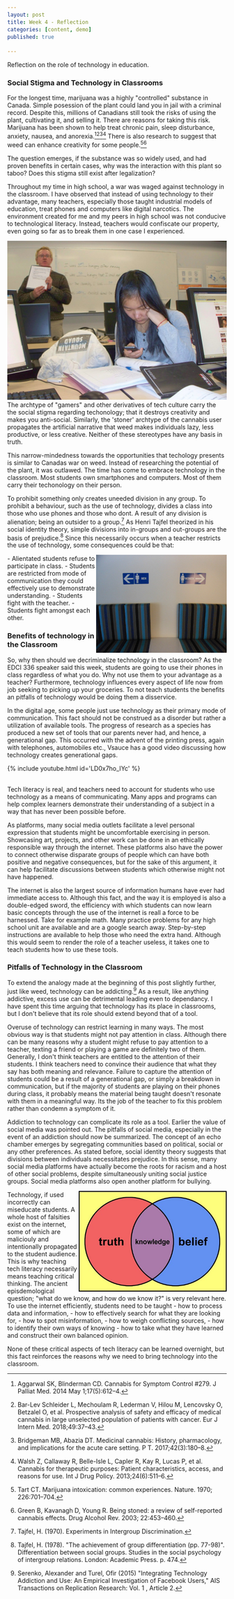 ```yaml
---
layout: post
title: Week 4 - Reflection
categories: [content, demo]
published: true

---
```


Reflection on the role of technology in education.

### Social Stigma and Technology in Classrooms

For the longest time, marijuana was a highly "controlled" substance in Canada. Simple posession of the plant could land you in jail with a criminal record. Despite this, millions of Canadians still took the risks of using the plant, cultivating it, and selling it. There are reasons for taking this risk. Marijuana has been shown to help treat chronic pain, sleep disturbance, anxiety, nausea, and anorexia.[^1][^2][^3][^4] There is also research to suggest that weed can enhance creativity for some people.[^5][^6]

The question emerges, if the substance was so widely used, and had proven benefits in certain cases, why was the interaction with this plant so taboo? Does this stigma still exist after legalization?

Throughout my time in high school, a war was waged against technology in the classroom. I have observed that instead of using technology to their advantage, many teachers, especially those taught industrial models of education, treat phones and computers like digital narcotics. The environment created for me and my peers in high school was not conducive to technological literacy. Instead, teachers would confiscate our property, even going so far as to break them in one case I experienced. 

![student1](/assets/image/student1.jpg)
The archtype of "gamers" and other derivatives of tech culture carry the the social stigma regarding techonology; that it destroys creativity and makes you anti-social. Similarly, the 'stoner' archtype of the cannabis user propagates the artificial narrative that weed makes individuals lazy, less productive, or less creative. Neither of these stereotypes have any basis in truth.

This narrow-mindedness towards the opportunities that techology presents is similar to Canadas war on weed. Instead of researching the potential of the plant, it was outlawed. 
The time has come to embrace technology in the classroom. Most students own smartphones and computers. Most of them carry their techonology on their person.

 To prohibit something only creates uneeded division in any group. To prohibit a behaviour, such as the use of technology, divides a class into those who use phones and those who dont. A result of any division is alienation; being an outsider to a group.[^7] As Henri Tajfel theorized in his social identity theory, simple divisions into in-groups and out-groups are the basis of prejudice.[^8] Since this necessarily occurs when a teacher restricts the use of technology, some consequences could be that:

<img src="/assets/image/segregation1.jpg" align="right" width="300px"/>
 - Alientated students refuse to participate in class.
 - Students are restricted from mode of communication they could effectively use to demonstrate understanding.
 - Students fight with the teacher.
 - Students fight amongst each other.

### Benefits of technology in the Classroom

So, why then should we decriminalize technology in the classroom? As the EDCI 336 speaker said this week, students are going to use their phones in class regardless of what you do. Why not use them to your advantage as a teacher? Furthermore, technology influences every aspect of life now from job seeking to picking up your groceries. To not teach students the benefits an pitfalls of technology would be doing them a disservice.

In the digital age, some people just use technology as their primary mode of communication. This fact should not be construed as a disorder but rather a utilization of available tools. The progress of research as a species has produced a new set of tools that our parents never had, and hence, a generational gap. This occurred with the advent of the printing press, again with telephones, automobiles etc., Vsauce has a good video discussing how technology creates generational gaps.

{% include youtube.html id='LD0x7ho_IYc' %}

<br>
Tech literacy is real, and teachers need to account for students who use technology as a means of communicating. Many apps and programs can help complex learners demonstrate their understanding of a subject in a way that has never been possible before.

As platforms, many social media outlets facilitate a level personal expression that students might be uncomfortable exercising in person. Showcasing art, projects, and other work can be done in an ethically responsible way through the internet. These platforms also have the power to connect otherwise disparate groups of people which can have both positive and negative consequences, but for the sake of this argument, it can help facilitate discussions between students which otherwise might not have happened.

The internet is also the largest source of information humans have ever had immediate access to. Although this fact, and the way it is employed is also a double-edged sword, the efficiency with which students can now learn basic concepts through the use of the internet is reall a force to be harnessed. Take for example math. Many practice problems for any high school unit are available and are a google search away. Step-by-step instructions are available to help those who need the extra hand. Although this would seem to render the role of a teacher useless, it takes one to teach students how to use these tools.

### Pitfalls of Technology in the Classroom

To extend the analogy made at the beginning of this post slightly further, just like weed, technology can be addicting.[^9] As a result, like anything addictive, excess use can be detrimental leading even to dependancy. I have spent this time arguing that technology has its place in classrooms, but I don't believe that its role should extend beyond that of a tool.

Overuse of technology can restrict learning in many ways. The most obvious way is that students might not pay attention in class. Although there can be many reasons why a student might refuse to pay attention to a teacher, texting a friend or playing a game are definitely two of them. Generally, I don't think teachers are entitled to the attention of their students. I think teachers need to convince their audience that what they say has both meaning and relevance. Failure to capture the attention of students could be a result of a generational gap, or simply a breakdown in communication, but if the majority of students are playing on their phones during class, it probably means the material being taught doesn't resonate with them in a meaningful way. Its the job of the teacher to fix this problem rather than condemn a symptom of it.

Addiction to technology can complicate its role as a tool. Earlier the value of social media was pointed out. The pitfalls of social media, especially in the event of an addiction should now be summarized. The concept of an echo chamber emerges by segregating communities based on political, social or any other preferences. As stated before, social identity theory suggests that divisions between individuals necessitates prejudice. In this sense, many social media platforms have actually become the roots for racism and a host of other social problems, despite simultaneously uniting social justice groups. Social media platforms also open another platform for bullying.


<img src="/assets/image/epistemology1.jpg" align="right" width="340xpx"/>
Technology, if used incorrectly can miseducate students. A whole host of falsities exist on the internet, some of which are maliciouly and intentionally propagated to the student audience. This is why teaching tech literacy necessarily means teaching critical thinking. The ancient episdemological question; "what do we know, and how do we know it?" is very relevant here. To use the internet efficiently, students need to be taught 
- how to process data and information,
- how to effectively search for what they are looking for,
- how to spot misinformation,
- how to weigh conflicting sources,
- how to identify their own ways of knowing
- how to take what they have learned and construct their own balanced opinion.

None of these critical aspects of tech literacy can be learned overnight, but this fact reinforces the reasons why we need to bring technology into the classroom.

[^1]: Aggarwal SK, Blinderman CD. Cannabis for Symptom Control #279. J Palliat Med. 2014 May 1;17(5):612–4.

[^2]: Bar-Lev Schleider L, Mechoulam R, Lederman V, Hilou M, Lencovsky O, Betzalel O, et al. Prospective analysis of safety and efficacy of medical cannabis in large unselected population of patients with cancer. Eur J Intern Med. 2018;49:37–43.


[^3]:Bridgeman MB, Abazia DT. Medicinal cannabis: History, pharmacology, and implications for the acute care setting. P T. 2017;42(3):180–8.

[^4]:Walsh Z, Callaway R, Belle-Isle L, Capler R, Kay R, Lucas P, et al. Cannabis for therapeutic purposes: Patient characteristics, access, and reasons for use. Int J Drug Policy. 2013;24(6):511–6.

[^5]: Tart CT. Marijuana intoxication: common experiences. Nature. 1970; 226:701–704. 

[^6]: Green B, Kavanagh D, Young R. Being stoned: a review of self-reported cannabis effects. Drug Alcohol Rev. 2003; 22:453–460.

[^7]: Tajfel, H. (1970). Experiments in Intergroup Discrimination.

[^8]: Tajfel, H. (1978). "The achievement of group differentiation (pp. 77-98)". Differentiation between social groups. Studies in the social psychology of intergroup relations. London: Academic Press. p. 474.

[^9]: Serenko, Alexander and Turel, Ofir (2015) "Integrating Technology Addiction and Use: An Empirical Investigation of Facebook Users," AIS Transactions on Replication Research: Vol. 1 , Article 2. 

[^10]: "My Teaching Day!" by Dennis S. Hurd is marked with CC0 1.0 

[^11]: "Segregation" by mikecogh is licensed under CC BY-SA 2.0 


[^12]: "Epistemology" by AJC1 is licensed under CC BY-SA 2.0 
